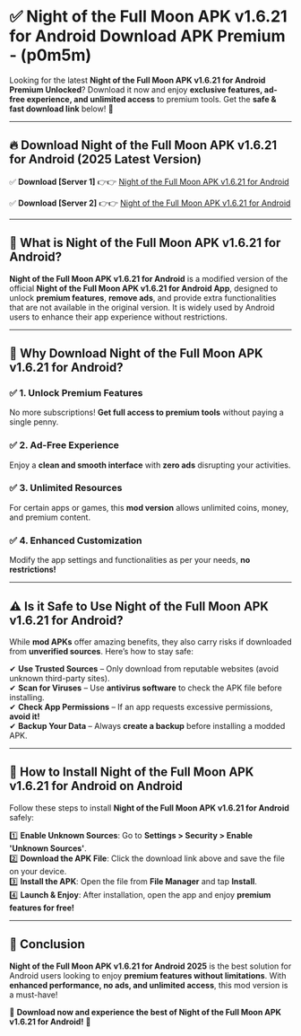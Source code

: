 
# ✅ Night of the Full Moon APK v1.6.21 for Android Download APK Premium -  (p0m5m) 

Looking for the latest **Night of the Full Moon APK v1.6.21 for Android Premium Unlocked**? Download it now and enjoy **exclusive features, ad-free experience, and unlimited access** to premium tools. Get the **safe & fast download link** below! 🚀

---

## 🔥 Download Night of the Full Moon APK v1.6.21 for Android (2025 Latest Version)

✅ **Download [Server 1]** 👉👉 [Night of the Full Moon APK v1.6.21 for Android ](https://apkcomod.com?title=Night_of_the_Full_Moon_APK_v1.6.21_for_Android)  

✅ **Download [Server 2]** 👉👉 [Night of the Full Moon APK v1.6.21 for Android ](https://apkcomod.com?title=Night_of_the_Full_Moon_APK_v1.6.21_for_Android)  


---

## 📌 What is Night of the Full Moon APK v1.6.21 for Android?

**Night of the Full Moon APK v1.6.21 for Android** is a modified version of the official **Night of the Full Moon APK v1.6.21 for Android App**, designed to unlock **premium features**, **remove ads**, and provide extra functionalities that are not available in the original version. It is widely used by Android users to enhance their app experience without restrictions.

---

## 🌟 Why Download Night of the Full Moon APK v1.6.21 for Android?

### ✅ 1. Unlock Premium Features
No more subscriptions! **Get full access to premium tools** without paying a single penny.

### ✅ 2. Ad-Free Experience
Enjoy a **clean and smooth interface** with **zero ads** disrupting your activities.

### ✅ 3. Unlimited Resources
For certain apps or games, this **mod version** allows unlimited coins, money, and premium content.

### ✅ 4. Enhanced Customization
Modify the app settings and functionalities as per your needs, **no restrictions!**

---

## ⚠️ Is it Safe to Use Night of the Full Moon APK v1.6.21 for Android?

While **mod APKs** offer amazing benefits, they also carry risks if downloaded from **unverified sources**. Here’s how to stay safe:

✔ **Use Trusted Sources** – Only download from reputable websites (avoid unknown third-party sites).  
✔ **Scan for Viruses** – Use **antivirus software** to check the APK file before installing.  
✔ **Check App Permissions** – If an app requests excessive permissions, **avoid it!**  
✔ **Backup Your Data** – Always **create a backup** before installing a modded APK.

---

## 📲 How to Install Night of the Full Moon APK v1.6.21 for Android on Android

Follow these steps to install **Night of the Full Moon APK v1.6.21 for Android** safely:

1️⃣ **Enable Unknown Sources**: Go to **Settings > Security > Enable 'Unknown Sources'**.  
2️⃣ **Download the APK File**: Click the download link above and save the file on your device.  
3️⃣ **Install the APK**: Open the file from **File Manager** and tap **Install**.  
4️⃣ **Launch & Enjoy**: After installation, open the app and enjoy **premium features for free!**

---

## 🚀 Conclusion

**Night of the Full Moon APK v1.6.21 for Android 2025** is the best solution for Android users looking to enjoy **premium features without limitations**. With **enhanced performance, no ads, and unlimited access**, this mod version is a must-have!

🔻 **Download now and experience the best of Night of the Full Moon APK v1.6.21 for Android!** 🔻

